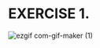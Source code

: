 # EXERCISE 1.

![ezgif com-gif-maker (1)](https://user-images.githubusercontent.com/101790331/197866071-4464b86a-b9e6-4e2e-be0c-4dce80421951.gif)
